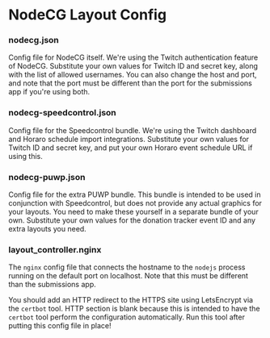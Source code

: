 # NodeCG Layout Config

### nodecg.json
Config file for NodeCG itself.  We're using the Twitch authentication feature of NodeCG.  Substitute your own values for Twitch ID and secret key, along with the list of allowed usernames.  You can also change the host and port, and note that the port must be different than the port for the submissions app if you're using both.

### nodecg-speedcontrol.json
Config file for the Speedcontrol bundle.  We're using the Twitch dashboard and Horaro schedule import integrations.  Substitute your own values for Twitch ID and secret key, and put your own Horaro event schedule URL if using this.

### nodecg-puwp.json
Config file for the extra PUWP bundle.  This bundle is intended to be used in conjunction with Speedcontrol, but does not provide any actual graphics for your layouts.  You need to make these yourself in a separate bundle of your own.  Substitute your own values for the donation tracker event ID and any extra layouts you need.

### layout_controller.nginx
The `nginx` config file that connects the hostname to the `nodejs` process running on the default port on localhost.  Note that this must be different than the submissions app.

You should add an HTTP redirect to the HTTPS site using LetsEncrypt via the `certbot` tool.  HTTP section is blank because this is intended to have the `certbot` tool perform the configuration automatically.  Run this tool after putting this config file in place!
